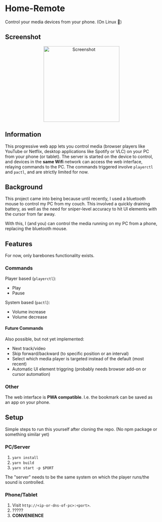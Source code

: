 # Home-Remote

Control your media devices from your phone. (On Linux 🐧)

## Screenshot

<p align="center">
  <img width="250px" src="https://user-images.githubusercontent.com/9076894/159057400-13036571-5e5e-4d3b-83d1-0773fd989802.png" alt="Screenshot"/>
</p>

## Information

This progressive web app lets you control media (browser players like YouTube or
Netflix, desktop applications like Spotify or VLC) on your PC from your phone
(or tablet). The server is started on the device to control, and devices in the
**same Wifi** network can access the web interface, relaying commands to the PC.
The commands triggered involve `playerctl` and `pactl`, and are strictly limited
for now.

## Background

This project came into being because until recently, I used a bluetooth mouse to
control my PC from my couch. This involved a quickly draining battery, as well
as the need for sniper-level accuracy to hit UI elements with the cursor from far
away.

With this, I (and you) can control the media running on my PC from a phone,
replacing the bluetooth mouse.

## Features

For now, only barebones functionality exists.

### Commands

Player based (`playerctl`):

- Play
- Pause

System based (`pactl`):

- Volume increase
- Volume decrease

#### Future Commands

Also possible, but not yet implemented:

- Next track/video
- Skip forward/backward (to specific position or an interval)
- Select which media player is targeted instead of the default (most recent)
- Automatic UI element triggring (probably needs browser add-on or cursor automation)

### Other

The web interface is **PWA compatible**. I.e. the bookmark can be saved as an app on your phone.

## Setup

Simple steps to run this yourself after cloning the repo. (No npm package or something similar yet)

### PC/Server

1. `yarn install`
2. `yarn build`
3. `yarn start -p $PORT`

The "server" needs to be the same system on which the player runs/the sound is controlled.

### Phone/Tablet

1. Visit `http://<ip-or-dns-of-pc>:<port>`.
2. ?????
3. **CONVENIENCE**
